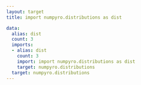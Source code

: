 ```yaml
---
layout: target
title: import numpyro.distributions as dist

data:
  alias: dist
  count: 3
  imports:
  - alias: dist
    count: 3
    import: import numpyro.distributions as dist
    target: numpyro.distributions
  target: numpyro.distributions
---
```

